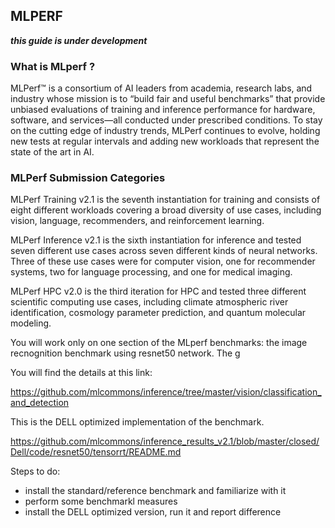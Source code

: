 ## MLPERF

***this guide is under development***

### What is MLperf ?

MLPerf™ is a consortium of AI leaders from academia, research labs, and industry whose mission is to “build fair and useful benchmarks” that provide 
unbiased evaluations of training and inference performance for hardware, software, 
and services—all conducted under prescribed conditions. To stay on the cutting edge of industry trends, MLPerf continues to evolve, 
holding new tests at regular intervals and adding new workloads that represent the state of the art in AI.



### MLPerf Submission Categories

MLPerf Training v2.1 is the seventh instantiation for training and consists of eight different workloads covering a broad diversity of use cases,
including vision, language, recommenders, and reinforcement learning. 

MLPerf Inference v2.1 is the sixth instantiation for inference and tested seven different use cases across 
seven different kinds of neural networks. Three of these use cases were for computer vision, one for recommender systems, two for language processing, and one for medical imaging.

MLPerf HPC v2.0 is the third iteration for HPC and tested three different scientific computing use cases,
including climate atmospheric river identification, cosmology parameter prediction, and quantum molecular modeling.


You will work only on one section of the MLperf benchmarks: the image recnognition benchmark using resnet50 network.
The g

You will find the details at this link:

https://github.com/mlcommons/inference/tree/master/vision/classification_and_detection

This is the DELL optimized implementation of the benchmark.

https://github.com/mlcommons/inference_results_v2.1/blob/master/closed/Dell/code/resnet50/tensorrt/README.md


Steps to do:
 - install the standard/reference benchmark and familiarize with it 
 - perform some benchmarkl measures 
 - install the DELL optimized version, run it and report difference

